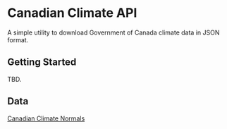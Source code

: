 # Canadian Climate API
A simple utility to download Government of Canada climate data in JSON format.

## Getting Started
TBD.

## Data
[Canadian Climate Normals](http://climate.weather.gc.ca/climate_normals/)